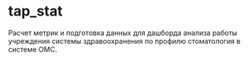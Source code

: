 # tap_stat
Расчет метрик и подготовка данных для дашборда анализа работы учреждения системы здравоохранения по профилю стоматология в системе ОМС.
